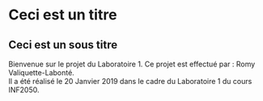 # Ceci est un titre
## Ceci est un sous titre

Bienvenue sur le projet du Laboratoire 1.
Ce projet est effectué par : Romy Valiquette-Labonté.  
Il a été réalisé le 20 Janvier 2019 dans le cadre du Laboratoire 1 du cours INF2050.
